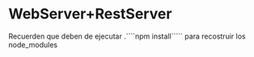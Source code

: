 # WebServer+RestServer

Recuerden que deben de ejecutar .````npm install````` para recostruir los node_modules
